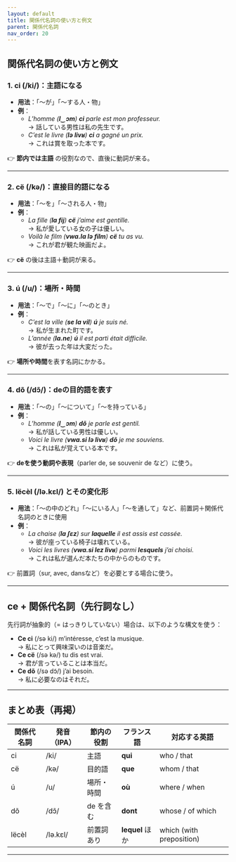 ```yaml
---
layout: default
title: 関係代名詞の使い方と例文
parent: 関係代名詞
nav_order: 20
---
```


## 関係代名詞の使い方と例文

### 1. **ci** (/ki/)：主語になる

- **用法**：「〜が」「〜する人・物」
- **例**：
  - *L’homme (**l‿ɔm**) **ci** parle est mon professeur.*  
    → 話している男性は私の先生です。
  - *C’est le livre (**lə livʁ**) **ci** a gagné un prix.*  
    → これは賞を取った本です。

👉 **節内では主語** の役割なので、直後に動詞が来る。

---

### 2. **cë** (/kə/)：直接目的語になる

- **用法**：「〜を」「〜される人・物」
- **例**：
  - *La fille (**la fij**) **cë** j’aime est gentille.*  
    → 私が愛している女の子は優しい。
  - *Voilà le film (**vwa.la lə film**) **cë** tu as vu.*  
    → これが君が観た映画だよ。

👉 **cë** の後は主語＋動詞が来る。

---

### 3. **ú** (/u/)：場所・時間

- **用法**：「〜で」「〜に」「〜のとき」
- **例**：
  - *C’est la ville (**se la vil**) **ú** je suis né.*  
    → 私が生まれた町です。
  - *L’année (**la.ne**) **ú** il est parti était difficile.*  
    → 彼が去った年は大変だった。

👉 **場所や時間**を表す名詞にかかる。

---

### 4. **dõ** (/dɔ̃/)：deの目的語を表す

- **用法**：「〜の」「〜について」「〜を持っている」
- **例**：
  - *L’homme (**l‿ɔm**) **dõ** je parle est gentil.*  
    → 私が話している男性は優しい。
  - *Voici le livre (**vwa.si lə livʁ**) **dõ** je me souviens.*  
    → これは私が覚えている本です。

👉 **deを使う動詞や表現**（parler de, se souvenir de など）に使う。

---

### 5. **lëcèl** (/lə.kɛl/) とその変化形

- **用法**：「〜の中のどれ」「〜にいる人」「〜を通して」など、前置詞＋関係代名詞のときに使用
- **例**：
  - *La chaise (**la ʃɛz**) sur **laquelle** il est assis est cassée.*  
    → 彼が座っている椅子は壊れている。
  - *Voici les livres (**vwa.si lez livʁ**) parmi **lesquels** j’ai choisi.*  
    → これは私が選んだ本たちの中からのものです。

👉 前置詞（sur, avec, dansなど）を必要とする場合に使う。

---

## ce + 関係代名詞（先行詞なし）

先行詞が抽象的（= はっきりしていない）場合は、以下のような構文を使う：

- **Ce ci** (/sə ki/) m’intéresse, c’est la musique.  
  → 私にとって興味深いのは音楽だ。
- **Ce cë** (/sə kə/) tu dis est vrai.  
  → 君が言っていることは本当だ。
- **Ce dõ** (/sə dɔ̃/) j’ai besoin.  
  → 私に必要なのはそれだ。

---

## まとめ表（再掲）

| 関係代名詞 | 発音（IPA） | 節内の役割  | フランス語      | 対応する英語             |
|------------|-------------|-------------|-----------------|--------------------------|
| ci         | /ki/        | 主語        | **qui**         | who / that               |
| cë         | /kə/        | 目的語      | **que**         | whom / that              |
| ú          | /u/         | 場所・時間  | **où**          | where / when             |
| dõ         | /dɔ̃/       | de を含む   | **dont**        | whose / of which         |
| lëcèl      | /lə.kɛl/    | 前置詞あり  | **lequel** ほか | which (with preposition) |







---
